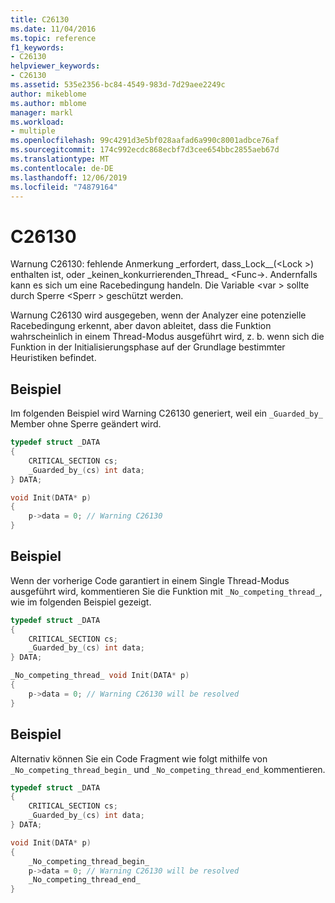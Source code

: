 ```yaml
---
title: C26130
ms.date: 11/04/2016
ms.topic: reference
f1_keywords:
- C26130
helpviewer_keywords:
- C26130
ms.assetid: 535e2356-bc84-4549-983d-7d29aee2249c
author: mikeblome
ms.author: mblome
manager: markl
ms.workload:
- multiple
ms.openlocfilehash: 99c4291d3e5bf028aafad6a990c8001adbce76af
ms.sourcegitcommit: 174c992ecdc868ecbf7d3cee654bbc2855aeb67d
ms.translationtype: MT
ms.contentlocale: de-DE
ms.lasthandoff: 12/06/2019
ms.locfileid: "74879164"
---
```

# <a name="c26130"></a>C26130
Warnung C26130: fehlende Anmerkung \_erfordert, dass\_Lock\_\_(\<Lock >) enthalten ist, oder \_keinen\_konkurrierenden\_Thread\_ \<Func->. Andernfalls kann es sich um eine Racebedingung handeln. Die Variable \<var > sollte durch Sperre \<Sperr > geschützt werden.

 Warnung C26130 wird ausgegeben, wenn der Analyzer eine potenzielle Racebedingung erkennt, aber davon ableitet, dass die Funktion wahrscheinlich in einem Thread-Modus ausgeführt wird, z. b. wenn sich die Funktion in der Initialisierungsphase auf der Grundlage bestimmter Heuristiken befindet.

## <a name="example"></a>Beispiel
 Im folgenden Beispiel wird Warning C26130 generiert, weil ein `_Guarded_by_` Member ohne Sperre geändert wird.

```cpp
typedef struct _DATA
{
    CRITICAL_SECTION cs;
    _Guarded_by_(cs) int data;
} DATA;

void Init(DATA* p)
{
    p->data = 0; // Warning C26130
}
```

## <a name="example"></a>Beispiel
 Wenn der vorherige Code garantiert in einem Single Thread-Modus ausgeführt wird, kommentieren Sie die Funktion mit `_No_competing_thread_`, wie im folgenden Beispiel gezeigt.

```cpp
typedef struct _DATA
{
    CRITICAL_SECTION cs;
    _Guarded_by_(cs) int data;
} DATA;

_No_competing_thread_ void Init(DATA* p)
{
    p->data = 0; // Warning C26130 will be resolved
}
```

## <a name="example"></a>Beispiel
 Alternativ können Sie ein Code Fragment wie folgt mithilfe von `_No_competing_thread_begin_` und `_No_competing_thread_end_`kommentieren.

```cpp
typedef struct _DATA
{
    CRITICAL_SECTION cs;
    _Guarded_by_(cs) int data;
} DATA;

void Init(DATA* p)
{
    _No_competing_thread_begin_
    p->data = 0; // Warning C26130 will be resolved
    _No_competing_thread_end_
}
```
